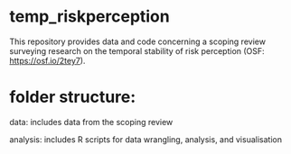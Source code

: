 # temp_riskperception

This repository provides data and code concerning a scoping review surveying research on the temporal stability of risk perception (OSF: https://osf.io/2tey7).

# folder structure:

data: includes data from the scoping review

analysis: includes R scripts for data wrangling, analysis, and visualisation
